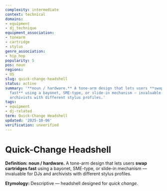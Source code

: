 ```yaml
---
complexity: intermediate
context: technical
domains:
- equipment
- dj_technique
equipment_association:
- tonearm
- cartridge
- stylus
genre_association:
- hip_hop
popularity: 5
pos: noun
regions:
- US
slug: quick-change-headshell
status: active
summary: '**noun / hardware.** A tone-arm design that lets users **swap cartridges
  fast** using a bayonet, SME-type, or slide-in mechanism — invaluable for DJs and
  archivists with different stylus profiles.'
tags:
- equipment
- dj-related
term: Quick-Change Headshell
updated: '2025-10-06'
verification: unverified
---
```


# Quick-Change Headshell

**Definition:** **noun / hardware.** A tone-arm design that lets users **swap cartridges fast** using a bayonet, SME-type, or slide-in mechanism — invaluable for DJs and archivists with different stylus profiles.

**Etymology:** Descriptive — headshell designed for *quick change*.

